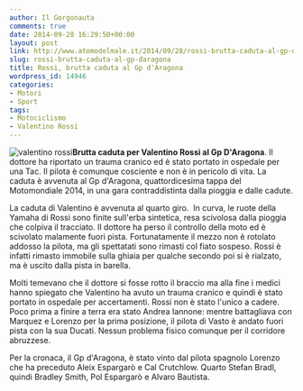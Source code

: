 ```yaml
---
author: Il Gorgonauta
comments: true
date: 2014-09-28 16:29:50+00:00
layout: post
link: http://www.atomodelmale.it/2014/09/28/rossi-brutta-caduta-al-gp-daragona/
slug: rossi-brutta-caduta-al-gp-daragona
title: Rossi, brutta caduta al Gp d'Aragona
wordpress_id: 14946
categories:
- Motori
- Sport
tags:
- Motociclismo
- Valentino Rossi
---
```


![valentino rossi](http://www.atomodelmale.it/wp-content/uploads/2014/09/valentino-rossi-300x167.jpg)**Brutta caduta per Valentino Rossi al Gp D'Aragona**. Il dottore ha riportato un trauma cranico ed è stato portato in ospedale per una Tac. Il pilota è comunque cosciente e non è in pericolo di vita. La caduta è avvenuta al Gp d'Aragona, quattordicesima tappa del Motomondiale 2014, in una gara contraddistinta dalla pioggia e dalle cadute.

La caduta di Valentino è avvenuta al quarto giro.  In curva, le ruote della Yamaha di Rossi sono finite sull'erba sintetica, resa scivolosa dalla pioggia che colpiva il tracciato. Il dottore ha perso il controllo della moto ed è scivolato malamente fuori pista. Fortunatamente il mezzo non è rotolato addosso la pilota, ma gli spettatati sono rimasti col fiato sospeso. Rossi è infatti rimasto immobile sulla ghiaia per qualche secondo poi si è rialzato, ma è uscito dalla pista in barella.


Molti temevano che il dottore si fosse rotto il braccio ma alla fine i medici hanno spiegato che Valentino ha avuto un trauma cranico e quindi è stato portato in ospedale per accertamenti. Rossi non è stato l'unico a cadere. Poco prima a finire a terra era stato Andrea Iannone: mentre battagliava con Marquez e Lorenzo per la prima posizione, il pilota di Vasto è andato fuori pista con la sua Ducati. Nessun problema fisico comunque per il corridore abruzzese.

Per la cronaca, il Gp d'Aragona, è stato vinto dal pilota spagnolo Lorenzo che ha preceduto Aleix Espargarò e Cal Crutchlow. Quarto Stefan Bradl, quindi Bradley Smith, Pol Espargarò e Alvaro Bautista.
